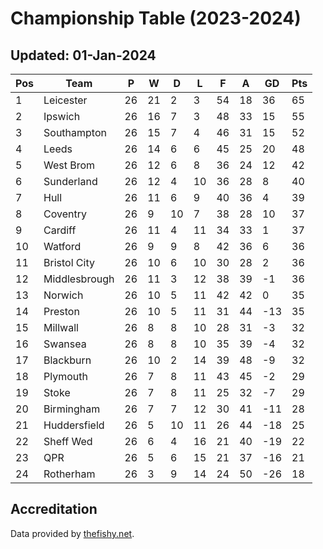 # Championship Table (2023-2024)
## Updated: 01-Jan-2024

| Pos | Team | P | W | D | L | F | A | GD | Pts |
| --- | --- | --- | --- | --- | --- | --- | --- | --- | --- |
| 1 | Leicester | 26 | 21 | 2 | 3 | 54 | 18 | 36 | 65 |
| 2 | Ipswich | 26 | 16 | 7 | 3 | 48 | 33 | 15 | 55 |
| 3 | Southampton | 26 | 15 | 7 | 4 | 46 | 31 | 15 | 52 |
| 4 | Leeds | 26 | 14 | 6 | 6 | 45 | 25 | 20 | 48 |
| 5 | West Brom | 26 | 12 | 6 | 8 | 36 | 24 | 12 | 42 |
| 6 | Sunderland | 26 | 12 | 4 | 10 | 36 | 28 | 8 | 40 |
| 7 | Hull | 26 | 11 | 6 | 9 | 40 | 36 | 4 | 39 |
| 8 | Coventry | 26 | 9 | 10 | 7 | 38 | 28 | 10 | 37 |
| 9 | Cardiff | 26 | 11 | 4 | 11 | 34 | 33 | 1 | 37 |
| 10 | Watford | 26 | 9 | 9 | 8 | 42 | 36 | 6 | 36 |
| 11 | Bristol City | 26 | 10 | 6 | 10 | 30 | 28 | 2 | 36 |
| 12 | Middlesbrough | 26 | 11 | 3 | 12 | 38 | 39 | -1 | 36 |
| 13 | Norwich | 26 | 10 | 5 | 11 | 42 | 42 | 0 | 35 |
| 14 | Preston | 26 | 10 | 5 | 11 | 31 | 44 | -13 | 35 |
| 15 | Millwall | 26 | 8 | 8 | 10 | 28 | 31 | -3 | 32 |
| 16 | Swansea | 26 | 8 | 8 | 10 | 35 | 39 | -4 | 32 |
| 17 | Blackburn | 26 | 10 | 2 | 14 | 39 | 48 | -9 | 32 |
| 18 | Plymouth | 26 | 7 | 8 | 11 | 43 | 45 | -2 | 29 |
| 19 | Stoke | 26 | 7 | 8 | 11 | 25 | 32 | -7 | 29 |
| 20 | Birmingham | 26 | 7 | 7 | 12 | 30 | 41 | -11 | 28 |
| 21 | Huddersfield | 26 | 5 | 10 | 11 | 26 | 44 | -18 | 25 |
| 22 | Sheff Wed | 26 | 6 | 4 | 16 | 21 | 40 | -19 | 22 |
| 23 | QPR | 26 | 5 | 6 | 15 | 21 | 37 | -16 | 21 |
| 24 | Rotherham | 26 | 3 | 9 | 14 | 24 | 50 | -26 | 18 |

## Accreditation 

Data provided by [thefishy.net](https://www.thefishy.net/).